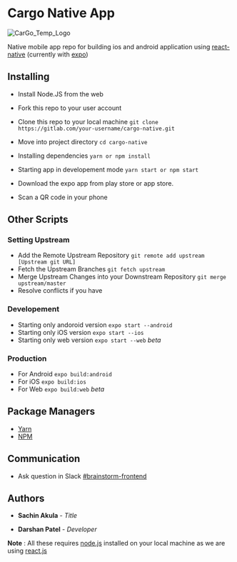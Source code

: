 # Cargo Native App

![CarGo_Temp_Logo](./assets/images/icon.png)

Native mobile app repo for building ios and android application using [react-native](https://github.com/facebook/react-native) (currently with [expo](https://github.com/expo/expo))

## Installing

- Install Node.JS from the web
- Fork this repo to your user account 
- Clone this repo to your local machine 
`git clone https://gitlab.com/your-username/cargo-native.git`
- Move into project directory 
`cd cargo-native`
- Installing dependencies 
`yarn or npm install`


- Starting app in developement mode
`yarn start or npm start`
- Download the expo app from play store or app store.
- Scan a QR code in your phone 



## Other Scripts

 ### Setting Upstream
 - Add the Remote Upstream Repository `git remote add upstream [Upstream git URL]`
 - Fetch the Upstream Branches `git fetch upstream`
 - Merge Upstream Changes into your Downstream Repository `git merge upstream/master`
 - Resolve conflicts if you have

 ### Developement
 - Starting only andoroid version `expo start --android`
 - Starting only iOS version `expo start --ios`
 - Starting only web version `expo start --web` _beta_

 ### Production
 - For Android `expo build:android`
 - For iOS `expo build:ios`
 - For Web `expo build:web` _beta_


 ## Package Managers

 - [Yarn](https://yarnpkg.com/en/docs/install)
 - [NPM](https://www.npmjs.com/)

## Communication

- Ask question in  Slack [#brainstorm-frontend](https://developcargo.slack.com/messages/CKLRQC4RK)


## Authors


* **Sachin Akula** - *Title* 

* **Darshan Patel** - *Developer* 


__Note__ : All these requires [node.js](https://nodejs.org/en/) installed on your local machine as we are using [react.js](https://github.com/facebook/react)

